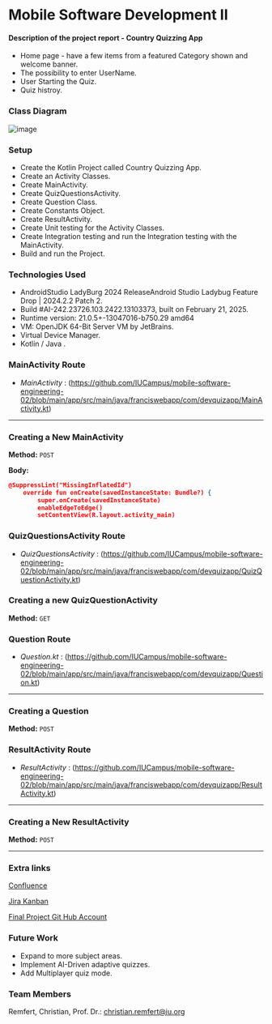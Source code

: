 # Mobile Software Development II

#### Description of the project report - Country Quizzing App

- Home page - have a few items from a featured Category shown and welcome banner.
- The possibility to enter UserName.
- User Starting the Quiz.
- Quiz histroy.

### Class Diagram
![image](https://github.com/user-attachments/assets/fa7ff7b7-2a7c-4321-b8c4-4cc0d1e28288)

### Setup
- Create the Kotlin Project called Country Quizzing App.
- Create an Activity Classes.
- Create MainActivity.
- Create QuizQuestionsActivity.
- Create Question Class.
- Create Constants Object.
- Create ResultActivity.
- Create Unit testing for the Activity Classes.
- Create Integration testing and run the Integration testing with the MainActivity.
- Build and run the Project.

### Technologies Used
- AndroidStudio LadyBurg 2024 ReleaseAndroid Studio Ladybug Feature Drop | 2024.2.2 Patch 2.
- Build #AI-242.23726.103.2422.13103373, built on February 21, 2025.
- Runtime version: 21.0.5+-13047016-b750.29 amd64
- VM: OpenJDK 64-Bit Server VM by JetBrains.
- Virtual Device Manager.
- Kotlin / Java .

### MainActivity Route
- *MainActivity* : (https://github.com/IUCampus/mobile-software-engineering-02/blob/main/app/src/main/java/franciswebapp/com/devquizapp/MainActivity.kt)
---
### **Creating a New MainActivity**
  
**Method:** `POST`  

**Body:**

```json
@SuppressLint("MissingInflatedId")
    override fun onCreate(savedInstanceState: Bundle?) {
        super.onCreate(savedInstanceState)
        enableEdgeToEdge()
        setContentView(R.layout.activity_main)

``` 
### QuizQuestionsActivity Route
- *QuizQuestionsActivity* : (https://github.com/IUCampus/mobile-software-engineering-02/blob/main/app/src/main/java/franciswebapp/com/devquizapp/QuizQuestionActivity.kt)

### **Creating a new QuizQuestionActivity**
 
**Method:** `GET`  

### Question Route
- *Question.kt* : (https://github.com/IUCampus/mobile-software-engineering-02/blob/main/app/src/main/java/franciswebapp/com/devquizapp/Question.kt)
---
### **Creating a Question**
  
**Method:** `POST`  

### ResultActivity Route
- *ResultActivity* : (https://github.com/IUCampus/mobile-software-engineering-02/blob/main/app/src/main/java/franciswebapp/com/devquizapp/ResultActivity.kt) 
---
### **Creating a New ResultActivity**
 
**Method:** `POST`  

---

### Extra links 

[Confluence](https://iu-study-team-zao8md48.atlassian.net/wiki/spaces/CQA/overview)

[Jira Kanban](https://iu-study-team-uzhrq77c.atlassian.net/jira/software/projects/CQA/boards/35)

[Final Project Git Hub Account](https://github.com/IUCampus/mobile-software-engineering-02)

### Future Work
- Expand to more subject areas.
- Implement AI-Driven adaptive quizzes.
- Add Multiplayer quiz mode.


### Team Members

 Remfert, Christian, Prof. Dr.: christian.remfert@iu.org

